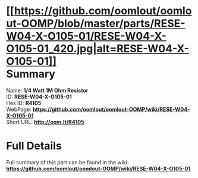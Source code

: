 
[[https://github.com/oomlout/oomlout-OOMP/blob/master/parts/RESE-W04-X-O105-01/RESE-W04-X-O105-01_420.jpg|alt=RESE-W04-X-O105-01]]     
Summary
=================
  
Name: __1/4 Watt 1M Ohm Resistor__    
ID: __RESE-W04-X-O105-01__   
Hex ID: __R4105__   
WebPage: __https://github.com/oomlout/oomlout-OOMP/wiki/RESE-W04-X-O105-01__   
Short URL: __http://oom.lt/R4105__   

Full Details
==========================
Full summary of this part can be found in the wiki:   
__https://github.com/oomlout/oomlout-OOMP/wiki/RESE-W04-X-O105-01__    

